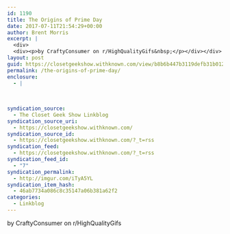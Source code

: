 ```yaml
---
id: 1190
title: The Origins of Prime Day
date: 2017-07-11T21:54:29+00:00
author: Brent Morris
excerpt: |
  <div>
  <div><p>by CraftyConsumer on r/HighQualityGifs&nbsp;</p></div></div>
layout: post
guid: https://closetgeekshow.withknown.com/view/b8b6b447b3119defb31b0129442d21e9
permalink: /the-origins-of-prime-day/
enclosure:
  - |
    
    
    
syndication_source:
  - The Closet Geek Show Linkblog
syndication_source_uri:
  - https://closetgeekshow.withknown.com/
syndication_source_id:
  - https://closetgeekshow.withknown.com/?_t=rss
syndication_feed:
  - https://closetgeekshow.withknown.com/?_t=rss
syndication_feed_id:
  - "7"
syndication_permalink:
  - http://imgur.com/iTyA5YL
syndication_item_hash:
  - 46ab7734a086c8c35147a06b381a62f2
categories:
  - Linkblog
---
```

<div class="known-bookmark">
  <div class="e-content">
    <p>
      by CraftyConsumer on r/HighQualityGifs 
    </p>
  </div>
</div>